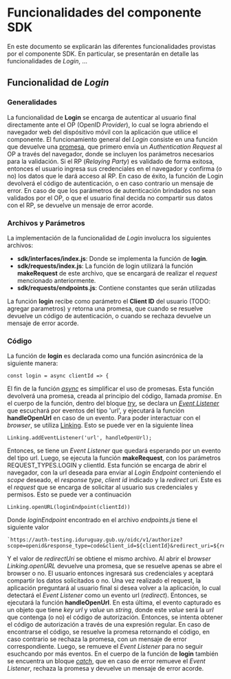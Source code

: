 # Funcionalidades del componente SDK
En este documento se explicarán las diferentes funcionalidades provistas por el componente SDK. En particular, se presentarán en detalle las funcionalidades de *Login*, ...

## Funcionalidad de *Login*

### Generalidades
La funcionalidad de **Login** se encarga de autenticar al usuario final directamente ante el OP (OpenID *Provider*), lo cual se logra abriendo el navegador web del dispósitivo móvil con la aplicación que utilice el componente. El funcionamiento general del *Login* consiste en una función que devuelve una [promesa](https://developer.mozilla.org/es/docs/Web/JavaScript/Guide/Usar_promesas), que primero envía un *Authentication Request* al OP a través del navegador, donde se incluyen los parámetros necesarios para la validación. Si el RP (*Relaying Party*) es validado de forma exitosa, entonces el usuario ingresa sus credenciales en el navegador y confirma (o no) los datos que le dará acceso al RP. En caso de éxito, la función de Login devolverá el código de autenticación, o en caso contrario un mensaje de error. En caso de que los parámetros de autenticación brindados no sean validados por el OP, o que el usuario final decida no compartir sus datos con el RP, se devuelve un mensaje de error acorde. 

### Archivos y Parámetros
La implementación de la funcionalidad de *Login* involucra los siguientes archivos:
* **sdk/interfaces/index.js**: Donde se implementa la función de **login**.
* **sdk/requests/index.js**: La función de login utilizará la función **makeRequest** de este archivo, que se encargará de realizar el *request* mencionado anteriormente.
* **sdk/requests/endpoints.js**: Contiene constantes que serán utilizadas
  
La función **login** recibe como parámetro el **Client ID** del usuario (TODO: agregar parametros) y retorna una promesa, que cuando se resuelve devuelve un código de autenticación, o cuando se rechaza devuelve un mensaje de error acorde. 

### Código
La función de **login** es declarada como una función asincrónica de la siguiente manera:

    const login = async clientId => {

El fin de la función [*async*](https://developer.mozilla.org/es/docs/Web/JavaScript/Referencia/Sentencias/funcion_asincrona) es simplificar el uso de promesas. Esta función devolverá una promesa, creada al principio del código, llamada *promise*. En el cuerpo de la función, dentro del bloque [*try*](https://developer.mozilla.org/es/docs/Web/JavaScript/Referencia/Sentencias/try...catch), se declara un [*Event Listener*](https://developer.mozilla.org/es/docs/Web/API/EventTarget/addEventListener) que escuchará por eventos del tipo 'url', y ejecutará la función **handleOpenUrl** en caso de un evento. Para poder interactuar con el *browser*, se utiliza [Linking](https://reactnative.dev/docs/linking). Esto se puede ver en la siguiente línea 

    Linking.addEventListener('url', handleOpenUrl);

Entonces, se tiene un *Event Listener* que quedará esperando por un evento del tipo url. Luego, se ejecuta la función **makeRequest**, con los parámetros REQUEST_TYPES.LOGIN y clientId. Esta función se encarga de abrir el navegador, con la url deseada para enviar al *Login Endpoint* conteniendo el *scope* deseado, el *response type*, *client id* indicado y la *redirect uri*. Este es el *request* que se encarga de solicitar al usuario sus credenciales y permisos. Esto se puede ver a continuación

    Linking.openURL(loginEndpoint(clientId))
Donde *loginEndpoint* encontrado en el archivo *endpoints.js* tiene el siguiente valor

    `https://auth-testing.iduruguay.gub.uy/oidc/v1/authorize?scope=openid&response_type=code&client_id=${clientId}&redirect_uri=${redirectUri}`

Y el valor de *redirectUri* se obtiene el mismo archivo. Al abrir el *browser* *Linking.openURL* devuelve una promesa, que se resuelve apenas se abre el browser o no. El usuario entonces ingresará sus credenciales y aceptará compartir los datos solicitados o no. Una vez realizado el request, la aplicación preguntará al usuario final si desea volver a la aplicación, lo cual detectará el *Event Listener* como un evento url (*redirect*). Entonces, se ejecutará la función **handleOpenUrl**. En esta última, el evento capturado es un objeto que tiene *key url* y *value* un *string*, donde este *value* será la *url* que contenga (o no) el código de autorización. Entonces, se intenta obtener el código de autorización a través de una expresión regular. En caso de encontrarse el código, se resuelve la promesa retornando el código, en caso contrario se rechaza la promesa, con un mensaje de error correspondiente. Luego, se remueve el *Event Listener* para no seguir esuchcando por más eventos. En el cuerpo de la función de **login** también se encuentra un bloque [*catch*](https://developer.mozilla.org/es/docs/Web/JavaScript/Referencia/Sentencias/try...catch), que en caso de error remueve el *Event Listener*, rechaza la promesa y devuelve un mensaje de error acorde.